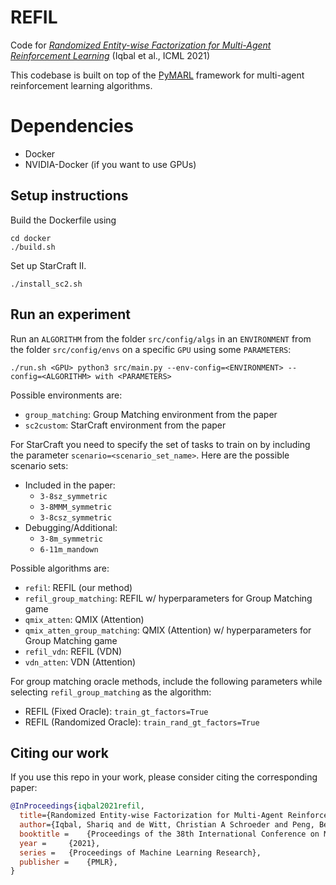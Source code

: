 # REFIL
Code for [*Randomized Entity-wise Factorization for Multi-Agent Reinforcement Learning*](https://arxiv.org/abs/2006.04222) (Iqbal et al., ICML 2021)

This codebase is built on top of the [PyMARL](https://github.com/oxwhirl/pymarl) framework for multi-agent reinforcement learning algorithms.

# Dependencies
- Docker
- NVIDIA-Docker (if you want to use GPUs)

## Setup instructions

Build the Dockerfile using 
```shell
cd docker
./build.sh
```

Set up StarCraft II.

```shell
./install_sc2.sh
```

## Run an experiment 

Run an `ALGORITHM` from the folder `src/config/algs`
in an `ENVIRONMENT` from the folder `src/config/envs`
on a specific `GPU` using some `PARAMETERS`:
```shell
./run.sh <GPU> python3 src/main.py --env-config=<ENVIRONMENT> --config=<ALGORITHM> with <PARAMETERS>
```

Possible environments are:
- `group_matching`: Group Matching environment from the paper
- `sc2custom`: StarCraft environment from the paper

For StarCraft you need to specify the set of tasks to train on by including the parameter `scenario=<scenario_set_name>`.
Here are the possible scenario sets:

- Included in the paper:
    - `3-8sz_symmetric`
    - `3-8MMM_symmetric`
    - `3-8csz_symmetric`
- Debugging/Additional:
    - `3-8m_symmetric`
    - `6-11m_mandown`

Possible algorithms are:
- `refil`: REFIL (our method)
- `refil_group_matching`: REFIL w/ hyperparameters for Group Matching game
- `qmix_atten`: QMIX (Attention)
- `qmix_atten_group_matching`: QMIX (Attention) w/ hyperparameters for Group Matching game
- `refil_vdn`: REFIL (VDN)
- `vdn_atten`: VDN (Attention)

For group matching oracle methods, include the following parameters while selecting `refil_group_matching` as the algorithm:
- REFIL (Fixed Oracle): `train_gt_factors=True`
- REFIL (Randomized Oracle): `train_rand_gt_factors=True`

## Citing our work

If you use this repo in your work, please consider citing the corresponding paper:

```bibtex
@InProceedings{iqbal2021refil,
  title={Randomized Entity-wise Factorization for Multi-Agent Reinforcement Learning},
  author={Iqbal, Shariq and de Witt, Christian A Schroeder and Peng, Bei and B{\"o}hmer, Wendelin and Whiteson, Shimon and Sha, Fei},
  booktitle =    {Proceedings of the 38th International Conference on Machine Learning},
  year =     {2021},
  series =   {Proceedings of Machine Learning Research},
  publisher =    {PMLR},
}
```
